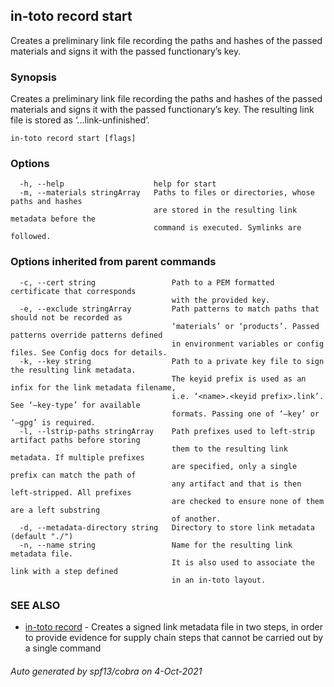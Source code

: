 ## in-toto record start

Creates a preliminary link file recording the paths and hashes of the
passed materials and signs it with the passed functionary’s key.

### Synopsis

Creates a preliminary link file recording the paths and hashes of the
passed materials and signs it with the passed functionary’s key.
The resulting link file is stored as ‘.<name>.<keyid prefix>.link-unfinished’.

```
in-toto record start [flags]
```

### Options

```
  -h, --help                    help for start
  -m, --materials stringArray   Paths to files or directories, whose paths and hashes
                                are stored in the resulting link metadata before the
                                command is executed. Symlinks are followed.
```

### Options inherited from parent commands

```
  -c, --cert string                 Path to a PEM formatted certificate that corresponds
                                    with the provided key.
  -e, --exclude stringArray         Path patterns to match paths that should not be recorded as 
                                    ‘materials’ or ‘products’. Passed patterns override patterns defined
                                    in environment variables or config files. See Config docs for details.
  -k, --key string                  Path to a private key file to sign the resulting link metadata.
                                    The keyid prefix is used as an infix for the link metadata filename,
                                    i.e. ‘<name>.<keyid prefix>.link’. See ‘–key-type’ for available
                                    formats. Passing one of ‘–key’ or ‘–gpg’ is required.
  -l, --lstrip-paths stringArray    Path prefixes used to left-strip artifact paths before storing
                                    them to the resulting link metadata. If multiple prefixes
                                    are specified, only a single prefix can match the path of
                                    any artifact and that is then left-stripped. All prefixes
                                    are checked to ensure none of them are a left substring
                                    of another.
  -d, --metadata-directory string   Directory to store link metadata (default "./")
  -n, --name string                 Name for the resulting link metadata file.
                                    It is also used to associate the link with a step defined
                                    in an in-toto layout.
```

### SEE ALSO

* [in-toto record](in-toto_record.md)	 - Creates a signed link metadata file in two steps, in order to provide
              evidence for supply chain steps that cannot be carried out by a single command

###### Auto generated by spf13/cobra on 4-Oct-2021
